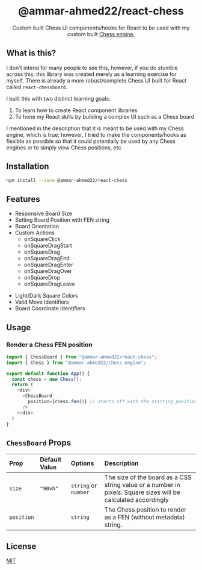 <div align="center">
<h1>@ammar-ahmed22/react-chess</h1>
<p>Custom built Chess UI components/hooks for React to be used with my custom built <a href="https://google.ca">Chess engine.</a></p>
</div>

## What is this?
I don't intend for many people to see this, however, if you do stumble across this, this library was created merely as a learning exercise for myself. There is already a more robust/complete Chess UI built for React called `react-chessboard`.

I built this with two distinct learning goals:
1. To learn how to create React component libraries
2. To hone my React skills by building a complex UI such as a Chess board

I mentioned in the description that it is meant to be used with my Chess engine, which is true; however, I tried to make the components/hooks as flexible as possible so that it could potentially be used by any Chess engines or to simply view Chess positions, etc. 

## Installation
```sh
npm install --save @ammar-ahmed22/react-chess
```

## Features
- Responsive Board Size
- Setting Board Position with FEN string
- Board Orientation
- Custom Actions
  + onSquareClick
  + onSquareDragStart
  + onSquareDrag
  + onSquareDragEnd
  + onSquareDragEnter
  + onSquareDragOver
  + onSquareDrop
  + onSquareDragLeave
+ Light/Dark Square Colors
+ Valid Move Identifiers
+ Board Coordinate Identifiers

## Usage
### Render a Chess FEN position
```typescript
import { ChessBoard } from "@ammar-ahmed22/react-chess";
import { Chess } from "@ammar-ahmed22/chess-engine";

export default function App() {
  const chess = new Chess();
  return (
    <div>
      <ChessBoard 
        position={chess.fen()} // starts off with the starting position
      />
    </div>
  )
}
```

## `ChessBoard` Props
| Prop | Default Value | Options | Description |
| :--- | :------------ | :------ | :---------- |
| `size` | `"90vh"`      | `string` or `number` | The size of the board as a CSS string value or a number in pixels. Square sizes will be calculated accordingly | 
| `position` | | `string` | The Chess position to render as a FEN (without metadata) string. |


## License
[MIT](./LICENSE)